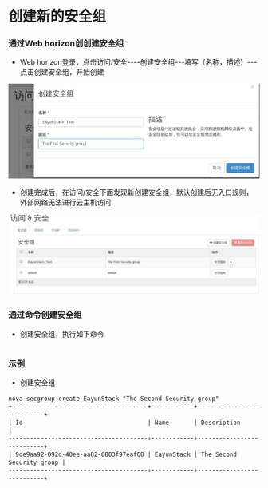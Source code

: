 # 创建新的安全组


### 通过Web horizon创创建安全组

* Web horizon登录，点击访问/安全----创建安全组---填写（名称，描述）---点击创建安全组，开始创建

![Security_Create](/operation_guide/basic_admin/Picture/security_create1.jpg)

* 创建完成后，在访问/安全下面发现新创建安全组，默认创建后无入口规则，外部网络无法进行云主机访问

![Security_Create](/operation_guide/basic_admin/Picture/security_create2.jpg)

### 通过命令创建安全组

* 创建安全组，执行如下命令

> ```nova secgroup-create <name> <description>

### 示例

* 创建安全组
```
nova secgroup-create EayunStack "The Second Security group"
+--------------------------------------+------------+---------------------------+
| Id                                   | Name       | Description               |
+--------------------------------------+------------+---------------------------+
| 9de9aa92-092d-40ee-aa82-0803f97eaf68 | EayunStack | The Second Security group |
+--------------------------------------+------------+---------------------------+
```
